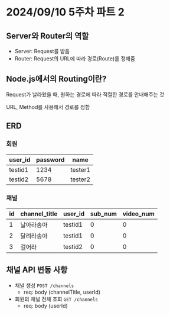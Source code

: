 # 2024/09/10 5주차 파트 2

## Server와 Router의 역할

- Server: Request를 받음
- Router: Request의 URL에 따라 경로(Route)를 정해줌

## Node.js에서의 Routing이란?

Request가 날라왔을 때, 원하는 경로에 따라 적절한 경로를 안내해주는 것

URL, Method를 사용해서 경로를 정함

## ERD

### 회원

|user_id|password|name|
|---|---|---|
|testid1|1234|tester1|
|testid2|5678|tester2|

### 채널

|id|channel_title|user_id|sub_num|video_num|
|---|---|---|---|---|
|1|날아라송아|testid1|0|0|
|2|달려라송아|testid1|0|0|
|3|걸어라|testid2|0|0|

## 채널 API 변동 사항

- 채널 생성 `POST /channels`
  - req: body (channelTitle, userId)
- 회원의 채널 전체 조회 `GET /channels`
  - req: body (userId)
